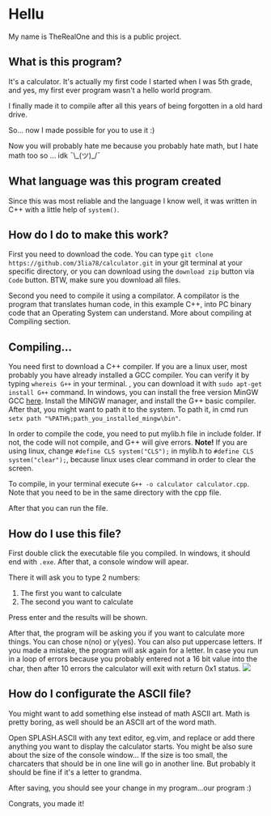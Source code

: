 <h1>Hellu</h1>
My name is TheRealOne and this is a public project.

<h2>What is this program?</h2>
It's a calculator. It's actually my first code I started when I was 5th grade, and yes, my first ever program wasn't a hello world program.

I finally made it to compile after all this years of being forgotten in a old hard drive.

So... now I made possible for you to use it :)

Now you will probably hate me because you probably hate math, but I hate math too so ... idk ¯\\\_(ツ)_/¯

<h2>What language was this program created</h2>

Since this was most reliable and the language I know well, it was written in C++ with a little help of ``system()``.

<h2>How do I do to make this work?</h2>

First you need to download the code. You can type ``git clone https://github.com/3lia78/calculator.git`` in your git terminal at your specific directory, or you can download using the ``download zip`` button via ``Code`` button.
BTW, make sure you download all files.

Second you need to compile it using a compilator.
A compilator is the program that translates human code, in this example C++, into PC binary code that an Operating System can understand.
More about compiling at Compiling section.

<h2>Compiling...</h2>

You need first to download a C++ compiler. If you are a linux user, most probably you have already installed a GCC compiler. You can verify it by typing ``whereis G++`` in your terminal. , you can download it with ``sudo apt-get install G++`` command.
In windows, you can install the free version MinGW GCC <a href="https://sourceforge.net/projects/mingw/">here</a>.
Install the MINGW manager, and install the G++ basic compiler.
After that, you might want to path it to the system. To path it, in cmd run ``setx path "%PATH%;path_you_installed_mingw\bin"``.

In order to compile the code, you need to put mylib.h file in include folder. If not, the code will not compile, and G++ will give errors.
<b>Note!</b> If you are using linux, change ``#define CLS system("CLS");`` in mylib.h to ``#define CLS system("clear");``, because linux uses clear command in order to clear the screen.

To compile, in your terminal execute ``G++ -o calculator calculator.cpp``. Note that you need to be in the same directory with the cpp file.

After that you can run the file.

<h2>How do I use this file?</h2>

First double click the executable file you compiled. In windows, it should end with ``.exe``.
After that, a console window will apear.

There it will ask you to type 2 numbers:
<ol>
  <li>The first you want to calculate</li>
  <li>The second you want to calculate</li>
</ol>

Press enter and the results will be shown.

After that, the program will be asking you if you want to calculate more things. You can chose n(no) or y(yes). You can also put uppercase letters. If you made a mistake, the program will ask again for a letter.
In case you run in a loop of errors because you probably entered not a 16 bit value into the char, then after 10 errors the calculator will exit with return 0x1 status.
<img src="http://192.168.1.8/md/exe.png">

<h2>How do I configurate the ASCII file?</h2>

You might want to add something else instead of math ASCII art. Math is pretty boring, as well should be an ASCII art of the word math.

Open SPLASH.ASCII with any text editor, eg.vim, and replace or add there anything you want to display the calculator starts.
You might be also sure about the size of the console window... If the size is too small, the charcaters that should be in one line will go in another line. But probably it should be fine if it's a letter to grandma.

After saving, you should see your change in my program...our program :)

Congrats, you made it!